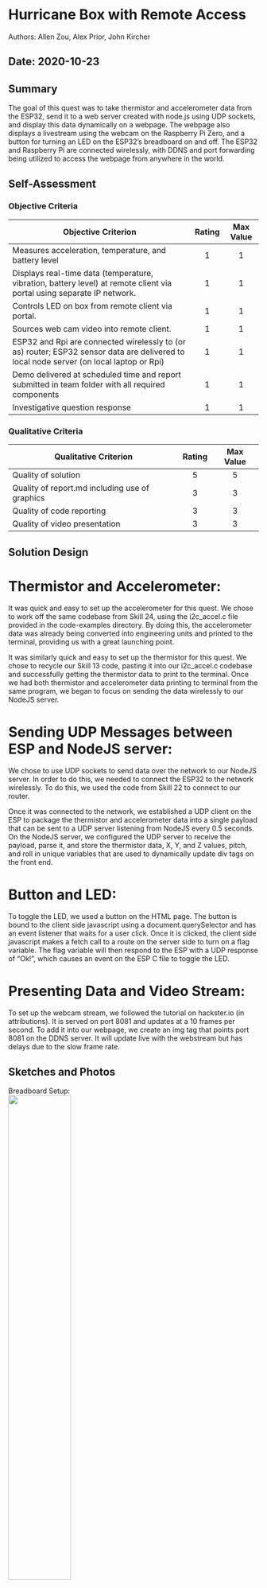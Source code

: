 # Hurricane Box with Remote Access
Authors: Allen Zou, Alex Prior, John Kircher

Date: 2020-10-23
-----

## Summary
The goal of this quest was to take thermistor and accelerometer data from the ESP32, send it to a web server created with node.js using UDP sockets, and display this data dynamically on a webpage. The webpage also displays a livestream using the webcam on the Raspberry Pi Zero, and a button for turning an LED on the ESP32’s breadboard on and off. The ESP32 and Raspberry Pi are connected wirelessly, with DDNS and port forwarding being utilized to access the webpage from anywhere in the world. 

## Self-Assessment

### Objective Criteria

| Objective Criterion | Rating | Max Value  | 
|---------------------------------------------|:-----------:|:---------:|
| Measures acceleration, temperature, and battery level | 1 |  1     | 
| Displays real-time data (temperature, vibration, battery level) at remote client via portal using separate IP network. | 1 |  1     | 
| Controls LED on box from remote client via portal.  | 1 |  1     | 
| Sources web cam video into remote client. | 1 |  1     | 
| ESP32 and Rpi are connected wirelessly to (or as) router; ESP32 sensor data are delivered to local node server (on local laptop or Rpi) | 1 |  1     | 
| Demo delivered at scheduled time and report submitted in team folder with all required components | 1 |  1     | 
| Investigative question response | 1 |  1     | 


### Qualitative Criteria

| Qualitative Criterion | Rating | Max Value  | 
|---------------------------------------------|:-----------:|:---------:|
| Quality of solution | 5 |  5     | 
| Quality of report.md including use of graphics | 3 |  3     | 
| Quality of code reporting | 3 |  3     | 
| Quality of video presentation | 3 |  3     | 


## Solution Design
# Thermistor and Accelerometer:
It was quick and easy to set up the accelerometer for this quest. We chose to work off the same codebase from Skill 24, using the i2c_accel.c file provided in the code-examples directory. By doing this, the accelerometer data was already being converted into engineering units and printed to the terminal, providing us with a great launching point.

It was similarly quick and easy to set up the thermistor for this quest. We chose to recycle our Skill 13 code, pasting it into our i2c_accel.c codebase and successfully getting the thermistor data to print to the terminal. Once we had both thermistor and accelerometer data printing to terminal from the same program, we began to focus on sending the data wirelessly to our NodeJS server.

# Sending UDP Messages between ESP and NodeJS server:
We chose to use UDP sockets to send data over the network to our NodeJS server. In order to do this, we needed to connect the ESP32 to the network wirelessly. To do this, we used the code from Skill 22 to connect to our router.

Once it was connected to the network, we established a UDP client on the ESP to package the thermistor and accelerometer data into a single payload that can be sent to a UDP server listening from NodeJS every 0.5 seconds. On the NodeJS server, we configured the UDP server to receive the payload, parse it, and store the thermistor data, X, Y, and Z values, pitch, and roll in unique variables that are used to dynamically update div tags on the front end.

# Button and LED:
To toggle the LED, we used a button on the HTML page. The button is bound to the client side javascript using a document.querySelector and has an event listener that waits for a user click. Once it is clicked, the client side javascript makes a fetch call to a route on the server side to turn on a flag variable. The flag variable will then respond to the ESP with a UDP response of “Ok!”, which causes an event on the ESP C file to toggle the LED. 

# Presenting Data and Video Stream:
To set up the webcam stream, we followed the tutorial on hackster.io (in attributions). It is served on port 8081 and updates at a 10 frames per second. To add it into our webpage, we create an img tag that points port 8081 on the DDNS server. It will update live with the webstream but has delays due to the slow frame rate.



## Sketches and Photos
Breadboard Setup:
<br>
<img src="./images/breadboard.jpg" width="50%" />
<img src="./images/breadboard2.jpg" width="50%" />
<br>
RaspberryPi Setup:
<br>
<img src="./images/raspberrypi.jpg" width="50%" /> 
<br>
Terminal Output During Testing:
<br>
<img src="./images/terminal.PNG" width="50%" /> 
<br>
Webpage Layout:
<br>
<img src="./images/website.png" width="50%" /> 

## Investigative Question
What are steps you can take to make your device and system low power? Please cite sources for you answer.



## Supporting Artifacts
- [Link to video demo](https://drive.google.com/file/d/1f9fklLlsxecqIVp7K62db-wnEkJHCFs1/preview).


## Modules, Tools, Source Used Including Attribution
- Whizzer Socket Brief: http://whizzer.bu.edu/briefs/design-patterns/dp-sockets
- Motion webcam: https://www.hackster.io/narender-singh/portable-video-streaming-camera-with-raspberry-pi-zero-w-dc22fd
- Skills 13, 22, 24 code
- ADC Guide from Whizzer: https://docs.espressif.com/projects/esp-idf/en/latest/esp32/api-reference/peripherals/adc.html
- ADC example code: https://github.com/espressif/esp-idf/tree/39f090a4f1dee4e325f8109d880bf3627034d839/examples/peripherals/adc
- Wifi Station Sample Code: https://github.com/espressif/esp-idf/tree/master/examples/wifi/getting_started/station
- Tilt_Sensing: https://wiki.dfrobot.com/How_to_Use_a_Three-Axis_Accelerometer_for_Tilt_Sensing
- ADXL343 Sample Code: https://github.com/BU-EC444/code-examples/tree/master/i2c-accel
- ADXL343 Datasheet: https://cdn-learn.adafruit.com/assets/assets/000/070/556/original/adxl343.pdf?1549287964


## References

-----

